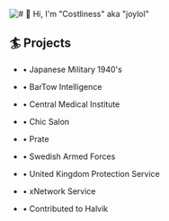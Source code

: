 ![# 👋 Hi, I'm "Costliness" aka "joylol"](https://i.vgy.me/Om35P4.png)

## 🏄‍ Projects
* • Japanese Military 1940's
* • BarTow Intelligence
* • Central Medical Institute
* • Chic Salon
* • Prate
* • Swedish Armed Forces
* • United Kingdom Protection Service
* • xNetwork Service

* • Contributed to Halvik
